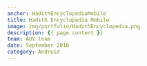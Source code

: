 ```yaml
---
anchor: HadithEncyclopediaMobile
title: Hadith Encyclopedia Mobile
image: img/portfolio/HadithEncyclopedia.png
description: {{ page.content }}
team: AUV team
date: September 2016
category: Android
---
```

